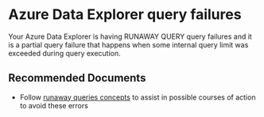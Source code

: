 <properties
	pageTitle="Performance|Runaway query failures"
	description="Runaway query failures"
    infoBubbleText="Runaway query failures"
	service="Microsoft.Kusto"
	resource="clusters"
	authors="radennis"
    ms.author="prvavill"
	displayOrder="1"
	diagnosticScenario=""
	selfHelpType="diagnostics"
	supportTopicIds="32613464,32613482,32613506"
	resourceTags=""
	productPesIds="16602"
	cloudEnvironments="Public, fairfax, usnat, ussec"
    articleId="8A5B4B0A-D1FB-48D9-86A3-1871C9533519"
	ownershipId="AzureDataExplorer_Kusto"
/>

# Azure Data Explorer query failures

<!--issueDescription-->
Your Azure Data Explorer is having RUNAWAY QUERY query failures and it is a partial query failure that happens when some internal query limit was exceeded during query execution.
<!--/issueDescription-->

## **Recommended Documents**

- Follow [runaway queries concepts](https://docs.microsoft.com/azure/data-explorer/kusto/concepts/runawayqueries) to assist in possible courses of action to avoid these errors

